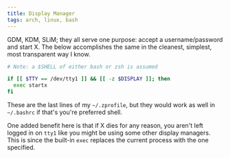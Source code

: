 ```yaml
---
title: Display Manager
tags: arch, linux, bash
---
```


GDM, KDM, SLiM; they all serve one purpose: accept a username/password and start
X. The below accomplishes the same in the cleanest, simplest, most transparent
way I know.

```bash
# Note: a $SHELL of either bash or zsh is assumed

if [[ $TTY == /dev/tty1 ]] && [[ -z $DISPLAY ]]; then
  exec startx
fi
```

These are the last lines of my `~/.zprofile`, but they would work as well in
`~/.bashrc` if that's you're preferred shell.

One added benefit here is that if X dies for any reason, you aren't left logged
in on `tty1` like you might be using some other display managers. This is since
the built-in `exec` replaces the current process with the one specified.
